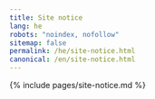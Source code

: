 ```yaml
---
title: Site notice
lang: he
robots: "noindex, nofollow"
sitemap: false
permalink: /he/site-notice.html
canonical: /en/site-notice.html
---
```


{% include pages/site-notice.md %}
